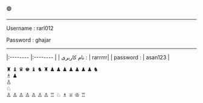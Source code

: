 

🟢 

---

Username :  rarl012

Password :   ghajar

---



|:-------- |:-------- |
| نام کاربری :   | rarrrrr|
| password :    | asan123  |



♜	 	♝	♛	♚	♝	♞	♜
 	♟	♟	♟	 	♟	♟	♟
♟	 	♞	 	 	 	 	 
 	♗	 	 	♟	 	 	 
 	 	 	 	♙	 	 	 
 	 	 	 	 	♘	 	 
♙	♙	♙	♙	 	♙	♙	♙
♖	♘	♗	♕	♔	 	 	♖
